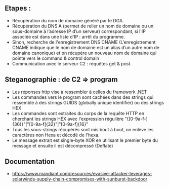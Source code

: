 ## Etapes :

* Récupération du nom de domaine généré par le DGA.
* Récupération du DNS A (permet de relier un nom de domaine ou un sous-domaine à l’adresse IP d’un serveur) correspondant, si l'IP associée est dans une liste d'IP : arrêt du programme.
* Sinon, recherche de l'enregistrement DNS CNAME (L’enregistrement CNAME indique que le nom de domaine est un alias d’un autre nom de domaine canonique) et on récupère un nouveau nom de domaine qui pointe vers le command & control domain
* Communication avec le serveur C2 : requêtes get & post.

## Steganographie : de C2 => program

* Les réponses http vise à ressembler à celles du framework .NET
* Les commandes vers le program sont cachées dans des strings qui ressemble à des strings GUIDS (globally unique identifier) ou des strings HEX
* Les commandes sont extraites du corps de la requête HTTP en cherchant les strings HEX avec l'expression régulière "\{[0-9a-f-]{36}\}"|"[0-9a-f]{32}"|"[0-9a-f]{16}"
* Tous les sous-strings récupérés sont mis bout à bout, on enlève les caractères non Hexa et décodé de l'hexa.
* Le message extrait est single-byte XOR en utilisant le premier byte du message et ensuite il est décompressé (Deflate)

## Documentation
* https://www.mandiant.com/resources/evasive-attacker-leverages-solarwinds-supply-chain-compromises-with-sunburst-backdoor

